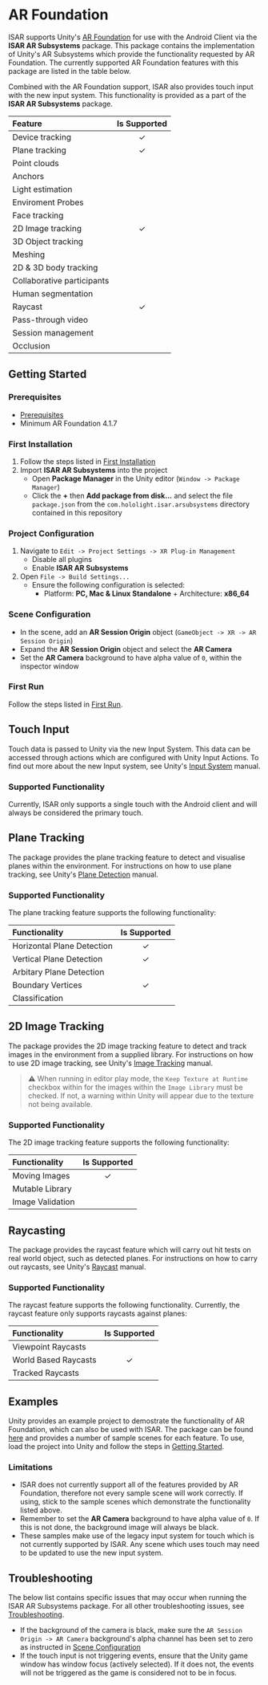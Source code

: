# AR Foundation

ISAR supports Unity's [AR Foundation](https://docs.unity3d.com/Packages/com.unity.xr.arfoundation@4.2/manual/index.html) for use with the Android Client via the **ISAR AR Subsystems** package. This package contains the implementation of Unity's AR Subsystems which provide the functionality requested by AR Foundation. The currently supported AR Foundation features with this package are listed in the table below. 

Combined with the AR Foundation support, ISAR also provides touch input with the new input system. This functionality is provided as a part of the **ISAR AR Subsystems** package.

| Feature 					| Is Supported |
| :--- 						| :---: |
| Device tracking 			| ✓ | 
| Plane tracking 	  		| ✓	|	
| Point clouds				|  	|		
| Anchors					|  	|	
| Light estimation			|  	|	
| Enviroment Probes			|  	|		
| Face tracking				|  	|	
| 2D Image tracking			| ✓	|	
| 3D Object tracking		|  	|	
| Meshing					|  	|
| 2D & 3D body tracking		|  	|
| Collaborative participants|  	|
| Human segmentation		|  	|
| Raycast					| ✓	|
| Pass-through video		|  	|
| Session management		|  	|
| Occlusion					|  	|


## Getting Started
### Prerequisites

- [Prerequisites](../README.md#prerequisites)
- Minimum AR Foundation 4.1.7

### First Installation

1. Follow the steps listed in [First Installation](../README.md#first-installation)
2. Import **ISAR AR Subsystems** into the project
    - Open **Package Manager** in the Unity editor (`Window -> Package Manager`)
    - Click the **+** then **Add package from disk...** and select the file `package.json` from the `com.hololight.isar.arsubsystems` directory contained in this repository

### Project Configuration

1. Navigate to `Edit -> Project Settings -> XR Plug-in Management`
    - Disable all plugins
    - Enable **ISAR AR Subsystems**
2. Open `File -> Build Settings...`
    - Ensure the following configuration is selected:
        - Platform: **PC, Mac & Linux Standalone** + Architecture: **x86_64**

### Scene Configuration

- In the scene, add an **AR Session Origin** object (`GameObject -> XR -> AR Session Origin`)
- Expand the **AR Session Origin** object and select the **AR Camera**
- Set the **AR Camera** background to have alpha value of `0`, within the inspector window

### First Run

Follow the steps listed in [First Run](../README.md#first-run).

## Touch Input

Touch data is passed to Unity via the new Input System. This data can be accessed through actions which are configured with Unity Input Actions. To find out more about the new Input system, see Unity's [Input System](https://docs.unity3d.com/Packages/com.unity.inputsystem@1.0/manual/QuickStartGuide.html) manual.

### Supported Functionality

Currently, ISAR only supports a single touch with the Android client and will always be considered the primary touch.

## Plane Tracking

The package provides the plane tracking feature to detect and visualise planes within the environment. For instructions on how to use plane tracking, see Unity's [Plane Detection](https://docs.unity3d.com/Packages/com.unity.xr.arfoundation@4.2/manual/plane-manager.html) manual.

### Supported Functionality

The plane tracking feature supports the following functionality:

| Functionality					| Is Supported |
| :--- 							| :---: |
| Horizontal Plane Detection	| ✓ | 
| Vertical Plane Detection		| ✓ |	
| Arbitary Plane Detection		|   |		
| Boundary Vertices				| ✓ |
| Classification				|   |

## 2D Image Tracking

The package provides the 2D image tracking feature to detect and track images in the environment from a supplied library. For instructions on how to use 2D image tracking, see Unity's [Image Tracking](https://docs.unity3d.com/Packages/com.unity.xr.arfoundation@4.2/manual/tracked-image-manager.html) manual.

> :warning: When running in editor play mode, the `Keep Texture at Runtime` checkbox within for the images within the `Image Library` must be checked. If not, a warning within Unity will appear due to the texture not being available.

### Supported Functionality

The 2D image tracking feature supports the following functionality:

| Functionality				| Is Supported |
| :--- 						| :---: |
| Moving Images				| ✓ | 
| Mutable Library			| 	|	
| Image Validation			|  	|		

## Raycasting

The package provides the raycast feature which will carry out hit tests on real world object, such as detected planes. For instructions on how to carry out raycasts, see Unity's [Raycast](https://docs.unity3d.com/Packages/com.unity.xr.arfoundation@4.2/manual/raycast-manager.html) manual.

### Supported Functionality

The raycast feature supports the following functionality. Currently, the raycast feature only supports raycasts against planes:

| Functionality				| Is Supported |
| :--- 						| :---: |
| Viewpoint Raycasts		|   | 
| World Based Raycasts		| ✓ |	
| Tracked Raycasts			|  	|

## Examples

Unity provides an example project to demostrate the functionality of AR Foundation, which can also be used with ISAR. The package can be found [here](https://github.com/Unity-Technologies/arfoundation-samples) and provides a number of sample scenes for each feature. To use, load the project into Unity and follow the steps in [Getting Started](#getting-started).

### Limitations
 - ISAR does not currently support all of the features provided by AR Foundation, therefore not every sample scene will work correctly. If using, stick to the sample scenes which demonstrate the functionality listed above.
 - Remember to set the **AR Camera** background to have alpha value of `0`. If this is not done, the background image will always be black.
 - These samples make use of the legacy input system for touch which is not currently supported by ISAR. Any scene which uses touch may need to be updated to use the new input system.


## Troubleshooting
The below list contains specific issues that may occur when running the ISAR AR Subsystems package. For all other troubleshooting issues, see [Troubleshooting](../README.md#troubleshooting).

-  If the background of the camera is black, make sure the `AR Session Origin -> AR Camera` background's alpha channel has been set to zero as instructed in [Scene Configuration](#scene-configuration)
- If the touch input is not triggering events, ensure that the Unity game window has window focus (actively selected). If it does not, the events will not be triggered as the game is considered not to be in focus.